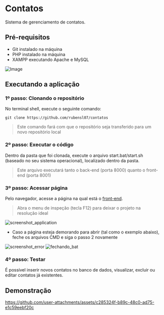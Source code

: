 
# Contatos

Sistema de gerenciamento de contatos. 

## Pré-requisitos
- Git instalado na máquina
- PHP instalado na máquina
- XAMPP executando Apache e MySQL

![Image](https://github.com/user-attachments/assets/2fbd8663-8ac9-45a2-9f37-fccaae24c997)

## Executando a aplicação
### 1º passo: Clonando o repositório
No terminal shell, execute o seguinte comando: 

`git clone https://github.com/rubensl07/contatos`

> Este comando fará com que o repositório seja transferido para um novo repositório local

### 2º passo: Executar o código
Dentro da pasta que foi clonada, execute o arquivo start.bat/start.sh (baseado no seu sistema operacional), localizado dentro da pasta.
> Este arquivo executará tanto o back-end (porta 8000) quanto o front-end (porta 8001)

### 3º passo: Acessar página

Pelo navegador, acesse a página na qual está o [front-end](http://localhost:8001/).
> Abra o menu de inspeção (tecla F12) para deixar o projeto na resolução ideal

![screenshot_application](https://github.com/user-attachments/assets/befa84c0-6235-4bbc-8eba-5cb29dcf37d1 "screenshot_application")


* Caso a página esteja demorando para abrir (tal como o exemplo abaixo), feche os arquivos CMD e siga o passo 2 novamente
  
![screenshot_error](https://github.com/user-attachments/assets/c22886e4-d9e2-4fb2-befd-11d3e0e2af8a "screenshot_error")
![fechando_bat](https://github.com/user-attachments/assets/a38939f5-7c4e-4dec-9c1f-82e01ce417c5)

### 4º passo: Testar 
É possível inserir novos contatos no banco de dados, visualizar, excluir ou editar contatos já existentes.

## Demonstração
https://github.com/user-attachments/assets/c285324f-b89c-48c0-ad75-e1c59eebf20c

